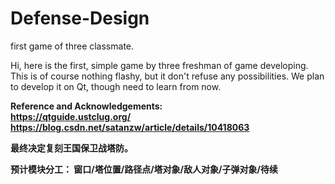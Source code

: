 # Defense-Design
first game of three classmate.

Hi, here is the first, simple game by three freshman of game developing. This is of course nothing flashy, but it don't refuse any possibilities.
We plan to develop it on Qt, though need to learn from now.

<b>Reference and Acknowledgements<b/>:<br/>
https://qtguide.ustclug.org/<br/>
https://blog.csdn.net/satanzw/article/details/10418063

最终决定复刻王国保卫战塔防。

预计模块分工：
窗口/塔位置/路径点/塔对象/敌人对象/子弹对象/待续

